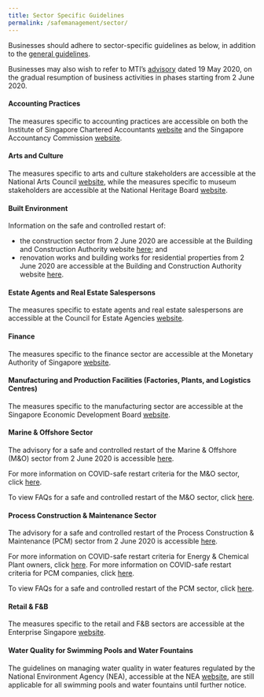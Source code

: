 ```yaml
---
title: Sector Specific Guidelines
permalink: /safemanagement/sector/
---
```


Businesses should adhere to sector-specific guidelines as below, in addition to the <a href="/safemanagement/general/">general guidelines</a>. 

Businesses may also wish to refer to MTI’s <a href="https://www.mti.gov.sg/-/media/MTI/Newsroom/Press-Releases/2020/05/MTI-Advisory-on-resumption-of-activities-from-2-June-2020.pdf" target="_blank">advisory</a> dated 19 May 2020, on the gradual resumption of business activities in phases starting from 2 June 2020.

#### **Accounting Practices**

The measures specific to accounting practices are accessible on both the Institute of Singapore Chartered Accountants <a href = "https://isca.org.sg/covid-19-series/faqs/?j=538131&sfmc_sub=28753357&l=215_HTML&u=10800996&mid=7235277&jb=1" target="_blank">website</a> and the Singapore Accountancy Commission <a href = "https://www.sac.gov.sg/isca-sac-advisory-safe-management-measures-accounting-practices-post-covid-19-circuit-breaker-period" target="_blank">website</a>.

#### **Arts and Culture**

The measures specific to arts and culture stakeholders are accessible at the National Arts Council <a href="https://www.nac.gov.sg/whatwedo/support/sustaining-the-arts-during-covid-19/Operationalisation-of-Circuit-Breaker-Safe-Distancing-Measures.html" target="_blank">website</a>, while the measures specific to museum stakeholders are accessible at the National Heritage Board <a href="https://www.nhb.gov.sg/what-we-do/our-work/sector-development/museum-roundtable/public-advisory-on-covid-19" target="_blank">website</a>.

#### **Built Environment**

Information on the safe and controlled restart of:
- the construction sector from 2 June 2020 are accessible at the Building and Construction Authority website <a href="https://go.gov.sg/bca-advisory-restart-construction" target="_blank">here</a>; and
- renovation works and building works for residential properties from 2 June 2020 are accessible at the Building and Construction Authority website <a href="https://go.gov.sg/bca-advisory-restart-residential-reno-bldg-works" target="_blank">here</a>.

#### **Estate Agents and Real Estate Salespersons**

The measures specific to estate agents and real estate salespersons are accessible at the Council for Estate Agencies <a href = "https://www.cea.gov.sg/docs/default-source/module/pressRelease/2df90c4e-89ff-4789-a95b-e84567c8da13.pdf" target="_blank">website</a>.

#### **Finance**

The measures specific to the finance sector are accessible at the Monetary Authority of Singapore <a href = "https://www.mas.gov.sg/news/media-releases/2020/safe-re-opening-of-more-customer-services-in-the-financial-sector" target="_blank">website</a>.

#### **Manufacturing and Production Facilities (Factories, Plants, and Logistics Centres)**

The measures specific to the manufacturing sector are accessible at the Singapore Economic Development Board <a href = "https://www.edb.gov.sg/en/news-and-events/news/guidelines-on-safe-management-measures-for-the-manufacturing.html" target="_blank">website</a>.

#### **Marine & Offshore Sector**

The advisory for a safe and controlled restart of the Marine & Offshore (M&O) sector from 2 June 2020 is accessible <a href="/images/Advisory - MO Sector (final 1 June 2020).pdf" target="_blank">here</a>.

For more information on COVID-safe restart criteria for the M&O sector, click <a href="/images/Criteria - Shipyards (final 1 June 2020).pdf" target="_blank">here</a>.

To view FAQs for a safe and controlled restart of the M&O sector, click <a href="/images/FAQs for Restart of MO Sector (final 1 June 2020).pdf" target="_blank">here</a>.

#### **Process Construction & Maintenance Sector**

The advisory for a safe and controlled restart of the Process Construction & Maintenance (PCM) sector from 2 June 2020 is accessible <a href="/images/Advisory - PCM Sector (final 1 June 2020).pdf" target="_blank">here</a>.

For more information on COVID-safe restart criteria for Energy & Chemical Plant owners, click <a href="/images/Criteria - EC Plant Owners (final 1 June 2020).pdf" target="_blank">here</a>.
For more information on COVID-safe restart criteria for PCM companies, click <a href="/images/Criteria - PCM Companies (final 1 June 2020).pdf" target="_blank">here</a>.

To view FAQs for a safe and controlled restart of the PCM sector, click <a href="/images/FAQs for Restart of PCM Sector (final 1 June 2020).pdf" target="_blank">here</a>.

#### **Retail & F&B**

The measures specific to the retail and F&B sectors are accessible at the Enterprise Singapore <a href = "https://www.enterprisesg.gov.sg/covid-19/safe-distance" target="_blank">website</a>.

#### **Water Quality for Swimming Pools and Water Fountains**

The guidelines on managing water quality in water features regulated by the National Environment Agency (NEA), accessible at the NEA <a href = "https://www.nea.gov.sg/docs/default-source/default-document-library/guidelines-for-managing-water-quality-for-cooling-towers-swimming-pool-and-water-fountains-during-the-period-of-heightened-safe-distancing-measures-(revised-on-26-apr-2020).pdf" target="_blank">website</a>, are still applicable for all swimming pools and water fountains until further notice.
